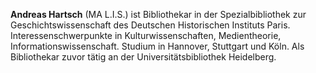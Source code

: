 **Andreas Hartsch** (MA L.I.S.) ist Bibliothekar in der Spezialbibliothek zur Geschichtswissenschaft des Deutschen Historischen Instituts Paris. Interessenschwerpunkte in Kulturwissenschaften, Medientheorie, Informationswissenschaft. Studium in Hannover, Stuttgart und Köln. Als Bibliothekar zuvor tätig an der Universitätsbibliothek Heidelberg.